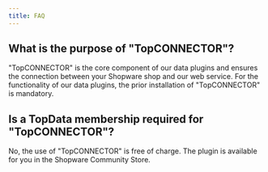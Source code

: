 ```yaml
---
title: FAQ
---
```



## What is the purpose of "TopCONNECTOR"?

"TopCONNECTOR" is the core component of our data plugins and ensures the connection between your Shopware shop and our web service. For the functionality of our data plugins, the prior installation of "TopCONNECTOR" is mandatory.

## Is a TopData membership required for "TopCONNECTOR"?

No, the use of "TopCONNECTOR" is free of charge. The plugin is available for you in the Shopware Community Store.
